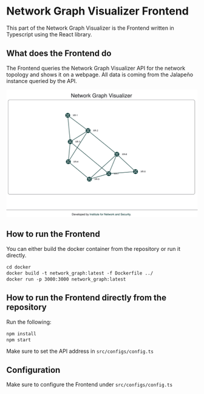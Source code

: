 # Network Graph Visualizer Frontend

This part of the Network Graph Visualizer is the Frontend written in Typescript using the React library.

## What does the Frontend do

The Frontend queries the Network Graph Visualizer API for the network topology and shows it on a webpage. All data is coming from the Jalapeño instance queried by the API.

![Network Graph Visualizer Frontend](docs/network_graph_visualizer.png)

## How to run the Frontend

You can either build the docker container from the repository or run it directly.

```
cd docker 
docker build -t network_graph:latest -f Dockerfile ../
docker run -p 3000:3000 network_graph:latest
```

## How to run the Frontend directly from the repository

Run the following:

```
npm install
npm start
```

Make sure to set the API address in `src/configs/config.ts`

## Configuration

Make sure to configure the Frontend under `src/configs/config.ts`


